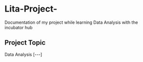# Lita-Project-
Documentation of my project while learning Data Analysis with the incubator hub

## Project Topic
Data Analysis
[---]